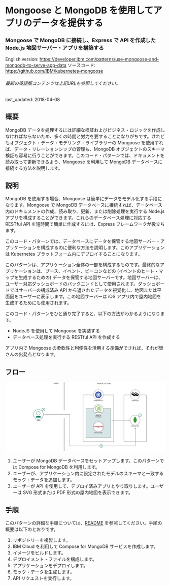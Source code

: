 # Mongoose と MongoDB を使用してアプリのデータを提供する

### Mongoose で MongoDB に接続し、Express で API を作成した Node.js 地図サーバー・アプリを構築する

English version: https://developer.ibm.com/patterns/use-mongoose-and-mongodb-to-serve-app-data
  ソースコード: https://github.com/IBM/kubernetes-mongoose

###### 最新の英語版コンテンツは上記URLを参照してください。
last_updated: 2018-04-08

 ## 概要

MongoDB データを処理するには詳細な検証およびビジネス・ロジックを作成しなければならないため、多くの時間と労力を要することになりがちです。けれどもオブジェクト・データ・モデリング・ライブラリーの Mongoose を使用すれば、データ・リレーションシップの管理も、MongoDB オブジェクトのスキーマ検証も容易に行うことができます。このコード・パターンでは、ドキュメントを読み取って更新できるよう、Mongoose を利用して MongoDB データベースに接続する方法を説明します。

## 説明

MongoDB を使用する場合、Mongoose は簡単にデータをモデル化する手段になります。Mongoose で MongoDB データベースに接続すれば、データベース内のドキュメントの作成、読み取り、更新、または削除処理を実行する Node.js アプリを構成することができます。これらのデータベース処理に対応する RESTful API を短時間で簡単に作成するには、Express フレームワークが役立ちます。

このコード・パターンでは、データベースにデータを保管する地図サーバー・アプリケーションを構成するのに便利な方法を説明します。このアプリケーションは Kubernetes プラットフォーム内にデプロイすることになります。

このパターンは、アプリケーション全体の一部を構成するものです。最終的なアプリケーションは、ブース、イベント、ビーコンなどの (イベントのヒート・マップを生成するための) データを保管する地図サーバーです。地図サーバーは、ユーザー対応ダッシュボードのバックエンドとして使用されます。ダッシュボードではサーバーの構成済み API から返されたデータを視覚化し、地図または平面図をユーザーに表示します。この地図サーバーは iOS アプリ内で屋内地図を生成するためにも使用されます。

このコード・パターンをひと通り完了すると、以下の方法がわかるようになります。

* NodeJS を使用して Mongoose を実装する
* データベース処理を実行する RESTful API を作成する

アプリ内で Mongoose の柔軟性と利便性を活用する準備ができれば、それが皆さんの出発点となります。

## フロー

![フロー](./images/arch-map-server-mongoose.png)

1. ユーザーが MongoDB データベースをセットアップします。このパターンでは Compose for MongoDB を利用します。
2. ユーザーが、アプリケーション内に設定されたモデルのスキーマと一致するモック・データを追加します。
3. ユーザーが API を使用して、デプロイ済みアプリとやり取りします。ユーザーは SVG 形式または PDF 形式の屋内地図を表示できます。

## 手順

このパターンの詳細な手順については、[README](https://github.com/IBM/kubernetes-mongoose) を参照してください。手順の概要は以下のとおりです。

1. リポジトリーを複製します。
2. IBM Cloud を利用して Compose for MongoDB サービスを作成します。
3. イメージをビルドします。
4. デプロイメント・ファイルを構成します。
5. アプリケーションをデプロイします。
6. モック・データを生成します。
7. API リクエストを実行します。
